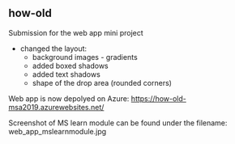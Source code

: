## how-old

Submission for the web app mini project
- changed the layout:
  - background images - gradients
  - added boxed shadows
  - added text shadows
  - shape of the drop area (rounded corners)

Web app is now depolyed on Azure: https://how-old-msa2019.azurewebsites.net/ 

Screenshot of MS learn module can be found under the filename: web_app_mslearnmodule.jpg
